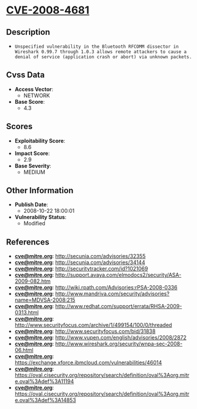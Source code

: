 
# [CVE-2008-4681](https://cve.mitre.org/cgi-bin/cvename.cgi?name=CVE-2008-4681)

## Description

- `Unspecified vulnerability in the Bluetooth RFCOMM dissector in Wireshark 0.99.7 through 1.0.3 allows remote attackers to cause a denial of service (application crash or abort) via unknown packets.`

## Cvss Data

- **Access Vector**:
  - NETWORK
- **Base Score**:
  - 4.3

## Scores

- **Exploitability Score**:
  - 8.6
- **Impact Score**:
  - 2.9
- **Base Severity**:
  - MEDIUM

## Other Information

- **Publish Date**:
  - 2008-10-22 18:00:01
- **Vulnerability Status**:
  - Modified

## References

- **cve@mitre.org**: http://secunia.com/advisories/32355
- **cve@mitre.org**: http://secunia.com/advisories/34144
- **cve@mitre.org**: http://securitytracker.com/id?1021069
- **cve@mitre.org**: http://support.avaya.com/elmodocs2/security/ASA-2009-082.htm
- **cve@mitre.org**: http://wiki.rpath.com/Advisories:rPSA-2008-0336
- **cve@mitre.org**: http://www.mandriva.com/security/advisories?name=MDVSA-2008:215
- **cve@mitre.org**: http://www.redhat.com/support/errata/RHSA-2009-0313.html
- **cve@mitre.org**: http://www.securityfocus.com/archive/1/499154/100/0/threaded
- **cve@mitre.org**: http://www.securityfocus.com/bid/31838
- **cve@mitre.org**: http://www.vupen.com/english/advisories/2008/2872
- **cve@mitre.org**: http://www.wireshark.org/security/wnpa-sec-2008-06.html
- **cve@mitre.org**: https://exchange.xforce.ibmcloud.com/vulnerabilities/46014
- **cve@mitre.org**: https://oval.cisecurity.org/repository/search/definition/oval%3Aorg.mitre.oval%3Adef%3A11194
- **cve@mitre.org**: https://oval.cisecurity.org/repository/search/definition/oval%3Aorg.mitre.oval%3Adef%3A14853
